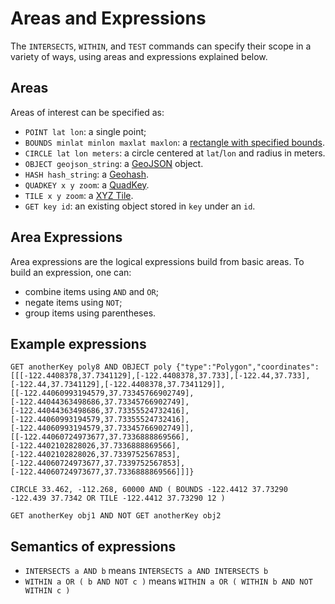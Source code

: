 <!--
layout:  index.html
title:   Area Expressions - Tile38
class:   topic
super:   documentation
-->

# Areas and Expressions

The `INTERSECTS`, `WITHIN`, and `TEST` commands can specify their scope in a variety of ways, using areas and expressions explained below.

## Areas
Areas of interest can be specified as:
* `POINT lat lon`: a single point;
* `BOUNDS minlat minlon maxlat maxlon`: a [rectangle with specified bounds](/topics/object-types#bounds).
* `CIRCLE lat lon meters`: a circle centered at `lat`/`lon` and radius in meters.
* `OBJECT geojson_string`: a [GeoJSON](/topics/object-types#geojson) object.
* `HASH hash_string`: a [Geohash](/topics/object-types#geohash).
* `QUADKEY x y zoom`: a [QuadKey](/topics/object-types#quadkey).
* `TILE x y zoom`: a [XYZ Tile](/topics/object-types#xyz-tile).
* `GET key id`: an existing object stored in `key` under an `id`.

## Area Expressions
Area expressions are the logical expressions build from basic areas. To build an expression, one can:
* combine items using `AND` and `OR`;
* negate items using `NOT`;
* group items using parentheses.

## Example expressions
```tile38-cli
GET anotherKey poly8 AND OBJECT poly {"type":"Polygon","coordinates":[[[-122.4408378,37.7341129],[-122.4408378,37.733],[-122.44,37.733],[-122.44,37.7341129],[-122.4408378,37.7341129]],[[-122.44060993194579,37.73345766902749],[-122.44044363498686,37.73345766902749],[-122.44044363498686,37.73355524732416],[-122.44060993194579,37.73355524732416],[-122.44060993194579,37.73345766902749]],[[-122.44060724973677,37.7336888869566],[-122.4402102828026,37.7336888869566],[-122.4402102828026,37.7339752567853],[-122.44060724973677,37.7339752567853],[-122.44060724973677,37.7336888869566]]]}

CIRCLE 33.462, -112.268, 60000 AND ( BOUNDS -122.4412 37.73290 -122.439 37.7342 OR TILE -122.4412 37.73290 12 )

GET anotherKey obj1 AND NOT GET anotherKey obj2
```

## Semantics of expressions

* `INTERSECTS a AND b` means `INTERSECTS a AND INTERSECTS b`
* `WITHIN a OR ( b AND NOT c )` means `WITHIN a OR ( WITHIN b AND NOT WITHIN c )`
